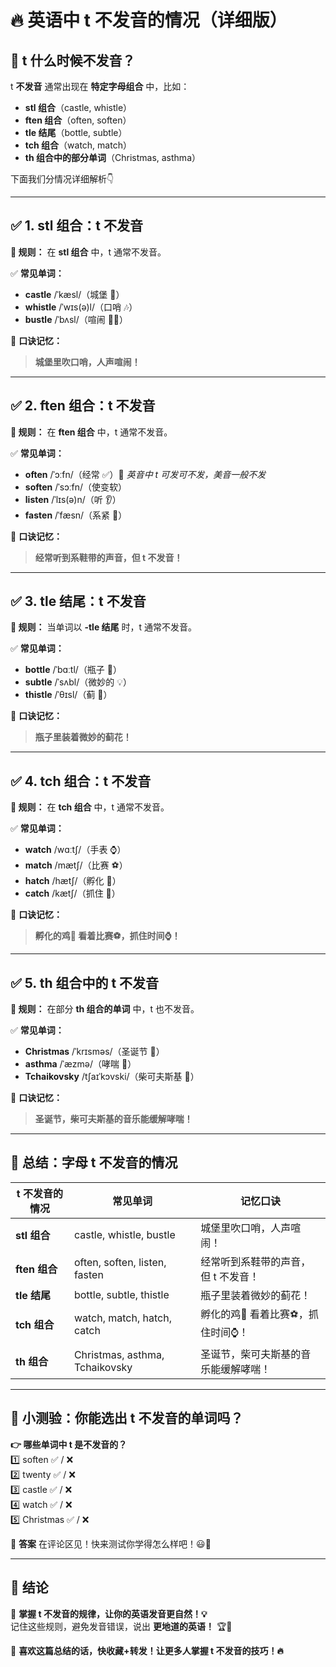 # 🔥 英语中 **t** 不发音的情况（详细版）

## 📌 **t 什么时候不发音？**
t **不发音** 通常出现在 **特定字母组合** 中，比如：
- **stl 组合**（castle, whistle）
- **ften 组合**（often, soften）
- **tle 结尾**（bottle, subtle）
- **tch 组合**（watch, match）
- **th 组合中的部分单词**（Christmas, asthma）

下面我们分情况详细解析👇

---

## ✅ **1. stl 组合：t 不发音**
**📌 规则：** 在 **stl 组合** 中，t 通常不发音。

✅ **常见单词：**
- **castle** /ˈkæsl/（城堡 🏰）
- **whistle** /ˈwɪs(ə)l/（口哨 🎶）
- **bustle** /ˈbʌsl/（喧闹 🚶‍♂️）

🎯 **口诀记忆：**
> **城堡里吹口哨，人声喧闹！**

---

## ✅ **2. ften 组合：t 不发音**
**📌 规则：** 在 **ften 组合** 中，t 通常不发音。

✅ **常见单词：**
- **often** /ˈɔːfn/（经常 ✅）📌 *英音中 t 可发可不发，美音一般不发*
- **soften** /ˈsɔːfn/（使变软）
- **listen** /ˈlɪs(ə)n/（听 👂）
- **fasten** /ˈfæsn/（系紧 🔗）

🎯 **口诀记忆：**
> **经常听到系鞋带的声音，但 t 不发音！**

---

## ✅ **3. tle 结尾：t 不发音**
**📌 规则：** 当单词以 **-tle 结尾** 时，t 通常不发音。

✅ **常见单词：**
- **bottle** /ˈbɑːtl/（瓶子 🍼）
- **subtle** /ˈsʌbl/（微妙的 💡）
- **thistle** /ˈθɪsl/（蓟 🌿）

🎯 **口诀记忆：**
> **瓶子里装着微妙的蓟花！**

---

## ✅ **4. tch 组合：t 不发音**
**📌 规则：** 在 **tch 组合** 中，t 通常不发音。

✅ **常见单词：**
- **watch** /wɑːtʃ/（手表 ⌚️）
- **match** /mætʃ/（比赛 ⚽️）
- **hatch** /hætʃ/（孵化 🐣）
- **catch** /kætʃ/（抓住 🏃）

🎯 **口诀记忆：**
> **孵化的鸡🐣 看着比赛⚽️，抓住时间⌚️！**

---

## ✅ **5. th 组合中的 t 不发音**
**📌 规则：** 在部分 **th 组合的单词** 中，t 也不发音。

✅ **常见单词：**
- **Christmas** /ˈkrɪsməs/（圣诞节 🎄）
- **asthma** /ˈæzmə/（哮喘 🤧）
- **Tchaikovsky** /tʃaɪˈkɔvski/（柴可夫斯基 🎼）

🎯 **口诀记忆：**
> **圣诞节，柴可夫斯基的音乐能缓解哮喘！**

---

## 📌 **总结：字母 t 不发音的情况**

| **t 不发音的情况** | **常见单词** | **记忆口诀** |
|----------------|------------|-------------|
| **stl 组合** | castle, whistle, bustle | 城堡里吹口哨，人声喧闹！ |
| **ften 组合** | often, soften, listen, fasten | 经常听到系鞋带的声音，但 t 不发音！ |
| **tle 结尾** | bottle, subtle, thistle | 瓶子里装着微妙的蓟花！ |
| **tch 组合** | watch, match, hatch, catch | 孵化的鸡🐣 看着比赛⚽️，抓住时间⌚️！ |
| **th 组合** | Christmas, asthma, Tchaikovsky | 圣诞节，柴可夫斯基的音乐能缓解哮喘！ |

---

## 📌 **小测验：你能选出 t 不发音的单词吗？**
**👉 哪些单词中 t 是不发音的？**  
1️⃣ soften ✅ / ❌  
2️⃣ twenty ✅ / ❌  
3️⃣ castle ✅ / ❌  
4️⃣ watch ✅ / ❌  
5️⃣ Christmas ✅ / ❌

📌 **答案** 在评论区见！快来测试你学得怎么样吧！😃🚀

---

## 📌 **结论**
🎯 **掌握 t 不发音的规律，让你的英语发音更自然！💡**  
记住这些规则，避免发音错误，说出 **更地道的英语！** 🏆💪

📌 **喜欢这篇总结的话，快收藏+转发！让更多人掌握 t 不发音的技巧！🔥**
